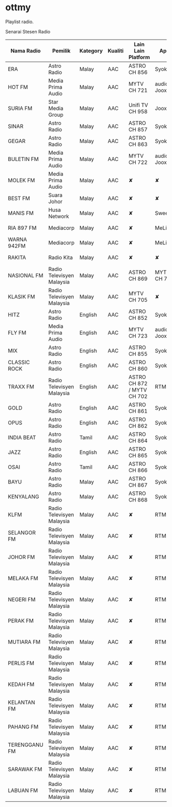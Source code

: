 # ottmy
Playlist radio.



Senarai Stesen Radio


| Nama Radio | Pemilik | Kategory | Kualiti | Lain Lain Platform | Apps | Youtube | Sumber |
|---|---|---|---|---|---|---|---|
| ERA | Astro Radio | Malay | AAC | ASTRO CH 856 | Syok  | ✔ | Official Website
| HOT FM | Media Prima Audio | Malay | AAC | MYTV CH 721 | audio+ / Joox | ✔ |  Official Website
| SURIA FM | Star Media Group | Malay | AAC | Unifi TV CH 958 | Joox | ✔ | Official Website 
| SINAR | Astro Radio | Malay | AAC | ASTRO CH 857 | Syok | ✔ | Official Website  
| GEGAR | Astro Radio | Malay | AAC | ASTRO CH 863 | Syok | ✘ | Official Website 
| BULETIN FM | Media Prima Audio | Malay | AAC | MYTV CH 722 | audio+  / Joox | ✔ | Official Website 
| MOLEK FM | Media Prima Audio | Malay | AAC | ✘ | ✘| ✔ | Official Website 
| BEST FM | Suara Johor| Malay | AAC | ✘ | ✘ | ✘ | Official Website
| MANIS FM | Husa Network| Malay | AAC | ✘ | Sweet+ | ✘ | Official Website
| RIA 897 FM  | Mediacorp | Malay | AAC | ✘ | MeListen | ✘ | Official Website
| WARNA 942FM | Mediacorp | Malay | AAC | ✘ | MeListen | ✘ | Official Website
| RAKITA | Radio Kita | Malay | AAC | ✘ | ✘ | ✘ | Official Website
| NASIONAL FM | Radio Televisyen Malaysia | Malay | AAC | ASTRO CH 869 | MYTV CH 701 | ✘ | Official Website
| KLASIK FM | Radio Televisyen Malaysia | Malay | AAC | MYTV CH 705 | ✘ | ✘ | Official Website
| HITZ | Astro Radio | English | AAC | ASTRO CH 852 | Syok | ✔ | Official Website
| FLY FM | Media Prima Audio | English | AAC | MYTV CH 723 | audio+ / Joox | ✔ | Official Website
| MIX | Astro Radio | English | AAC | ASTRO CH 855 | Syok | ✘ | Official Website
| CLASSIC ROCK | Astro Radio | English | AAC | ASTRO CH 860 | Syok | ✘ | Official Website
| TRAXX FM | Radio Televisyen Malaysia | English | AAC | ASTRO CH 872 / MYTV CH 702 | RTM Klik | ✘ | Official Website
| GOLD | Astro Radio | English | AAC | ASTRO CH 861 | Syok | ✘ | Official Website
| OPUS | Astro Radio | English | AAC | ASTRO CH 862 | Syok | ✘ | Official Website
| INDIA BEAT | Astro Radio | Tamil | AAC | ASTRO CH 864 | Syok | ✘ | Official Website
| JAZZ | Astro Radio | English | AAC | ASTRO CH 865 | Syok | ✘ | Official Website
| OSAI | Astro Radio | Tamil | AAC | ASTRO CH 866 | Syok | ✘ | Official Website
| BAYU | Astro Radio | Malay | AAC | ASTRO CH 867 | Syok | ✘ | Official Website
| KENYALANG | Astro Radio | Malay | AAC | ASTRO CH 868 | Syok | ✘ | Official Website
| KLFM | Radio Televisyen Malaysia | Malay | AAC | ✘ | RTM Klik | ✘ | Official Website
| SELANGOR FM | Radio Televisyen Malaysia | Malay | AAC | ✘ | RTM Klik | ✘ | Official Website
| JOHOR FM | Radio Televisyen Malaysia | Malay | AAC | ✘ | RTM Klik | ✘ | Official Website
| MELAKA FM | Radio Televisyen Malaysia | Malay | AAC | ✘ | RTM Klik | ✘ | Official Website
| NEGERI FM | Radio Televisyen Malaysia | Malay | AAC | ✘ | RTM Klik | ✘ | Official Website
| PERAK FM | Radio Televisyen Malaysia | Malay | AAC | ✘ | RTM Klik | ✘ | Official Website
| MUTIARA FM | Radio Televisyen Malaysia | Malay | AAC | ✘ | RTM Klik | ✘ | Official Website
| PERLIS FM | Radio Televisyen Malaysia | Malay | AAC | ✘ | RTM Klik | ✘ | Official Website
| KEDAH FM | Radio Televisyen Malaysia | Malay | AAC | ✘ | RTM Klik | ✘ | Official Website
| KELANTAN FM | Radio Televisyen Malaysia | Malay | AAC | ✘ | RTM Klik | ✘ | Official Website 
| PAHANG FM | Radio Televisyen Malaysia | Malay | AAC | ✘ | RTM Klik | ✘ | Official Website
| TERENGGANU FM | Radio Televisyen Malaysia | Malay | AAC | ✘ | RTM Klik | ✘ | Official Website
| SARAWAK FM | Radio Televisyen Malaysia | Malay | AAC | ✘ | RTM Klik | ✘ | Official Website
| LABUAN FM | Radio Televisyen Malaysia | Malay | AAC | ✘ | RTM Klik | ✘ | Official Website
